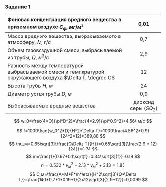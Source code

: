 ### Задание 1

| Фоновая концентрация вредного вещества в приземном воздухе $С_ф,\ мг/м^3$                                |         0,01          |
| :------------------------------------------------------------------------------------------------------- | :-------------------: |
| Масса вредного вещества, выбрасываемого в атмосферу, $М,\ г/с$                                           |          0,7          |
| Объем газовоздушной смеси, выбрасываемой из трубы, $Q,\ м^3/с$                                           |          2,9          |
| Разность между температурой выбрасываемой смеси и температурой окружающего воздуха $\Delta Т, \degree С$ |          12           |
| Высота трубы $Н,\ м$                                                                                     |          24           |
| Диаметр устья трубы $D,\ м$                                                                              |          0,9          |
| Выбрасываемые вредные вещества                                                                           | диоксид серы ($SO_2$) |

$$
w_0=\frac{4*Q}{\pi*D^2}=\frac{4*2.9}{\pi*0.9^2}=4.56\ м/с
$$

$$
f=1000\frac{w_0^2*D}{H^2*\Delta T}=1000\frac{4.56^2*0.9}{24^2*12}=389,88
$$
$$
\nu_м=0.65\sqrt[3]{\frac{Q\Delta T}{H}}=0.65\sqrt[3]{\frac{2.9 * 12}{24}}=0.74
$$
$$
m=\frac{1}{0.67+0.1\sqrt{f}+0.34\sqrt[3]{f}}=0.19
$$
$$
n=0.532*\nu_м^2-2.13*\nu_м^2+3.13=1.85
$$
$$
C_м=\frac{A*M*F*m*\eta}{H^2\sqrt[3]{Q*\Delta T}}=\frac{140*0.7*1*0.19*1}{24^2\sqrt[3]{2.9*12}}=0,0099
$$

